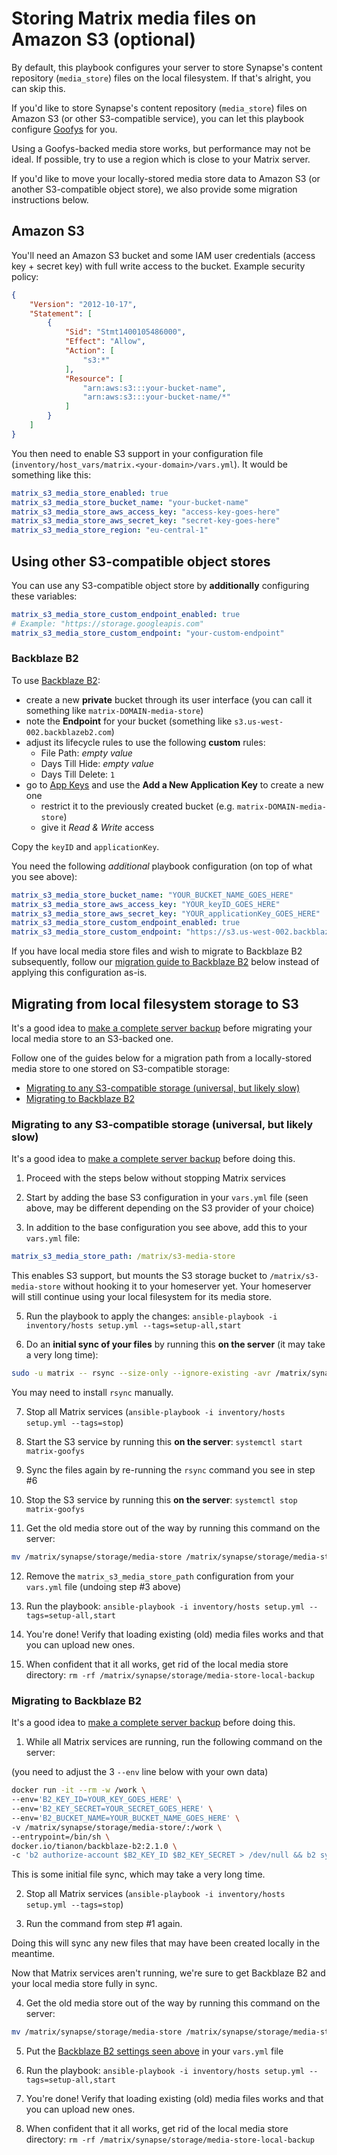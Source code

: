 # Storing Matrix media files on Amazon S3 (optional)

By default, this playbook configures your server to store Synapse's content repository (`media_store`) files on the local filesystem.
If that's alright, you can skip this.

If you'd like to store Synapse's content repository (`media_store`) files on Amazon S3 (or other S3-compatible service),
you can let this playbook configure [Goofys](https://github.com/kahing/goofys) for you.

Using a Goofys-backed media store works, but performance may not be ideal. If possible, try to use a region which is close to your Matrix server.

If you'd like to move your locally-stored media store data to Amazon S3 (or another S3-compatible object store), we also provide some migration instructions below.


## Amazon S3

You'll need an Amazon S3 bucket and some IAM user credentials (access key + secret key) with full write access to the bucket. Example security policy:

```json
{
	"Version": "2012-10-17",
	"Statement": [
		{
			"Sid": "Stmt1400105486000",
			"Effect": "Allow",
			"Action": [
				"s3:*"
			],
			"Resource": [
				"arn:aws:s3:::your-bucket-name",
				"arn:aws:s3:::your-bucket-name/*"
			]
		}
	]
}
```

You then need to enable S3 support in your configuration file (`inventory/host_vars/matrix.<your-domain>/vars.yml`).
It would be something like this:

```yaml
matrix_s3_media_store_enabled: true
matrix_s3_media_store_bucket_name: "your-bucket-name"
matrix_s3_media_store_aws_access_key: "access-key-goes-here"
matrix_s3_media_store_aws_secret_key: "secret-key-goes-here"
matrix_s3_media_store_region: "eu-central-1"
```


## Using other S3-compatible object stores

You can use any S3-compatible object store by **additionally** configuring these variables:

```yaml
matrix_s3_media_store_custom_endpoint_enabled: true
# Example: "https://storage.googleapis.com"
matrix_s3_media_store_custom_endpoint: "your-custom-endpoint"
```

### Backblaze B2

To use [Backblaze B2](https://www.backblaze.com/b2/cloud-storage.html):

- create a new **private** bucket through its user interface (you can call it something like `matrix-DOMAIN-media-store`)
- note the **Endpoint** for your bucket (something like `s3.us-west-002.backblazeb2.com`)
- adjust its lifecycle rules to use the following **custom** rules:
  - File Path: *empty value*
  - Days Till Hide: *empty value*
  - Days Till Delete: `1`
- go to [App Keys](https://secure.backblaze.com/app_keys.htm) and use the **Add a New Application Key** to create a new one
  - restrict it to the previously created bucket (e.g. `matrix-DOMAIN-media-store`)
  - give it *Read & Write* access

Copy the `keyID` and `applicationKey`.

You need the following *additional* playbook configuration (on top of what you see above):

```yaml
matrix_s3_media_store_bucket_name: "YOUR_BUCKET_NAME_GOES_HERE"
matrix_s3_media_store_aws_access_key: "YOUR_keyID_GOES_HERE"
matrix_s3_media_store_aws_secret_key: "YOUR_applicationKey_GOES_HERE"
matrix_s3_media_store_custom_endpoint_enabled: true
matrix_s3_media_store_custom_endpoint: "https://s3.us-west-002.backblazeb2.com" # this may be different for your bucket
```

If you have local media store files and wish to migrate to Backblaze B2 subsequently, follow our [migration guide to Backblaze B2](#migrating-to-backblaze-b2) below instead of applying this configuration as-is.


## Migrating from local filesystem storage to S3

It's a good idea to [make a complete server backup](faq.md#how-do-i-backup-the-data-on-my-server) before migrating your local media store to an S3-backed one.

Follow one of the guides below for a migration path from a locally-stored media store to one stored on S3-compatible storage:

- [Migrating to any S3-compatible storage (universal, but likely slow)](#migrating-to-any-s3-compatible-storage-universal-but-likely-slow)
- [Migrating to Backblaze B2](#migrating-to-backblaze-b2)

### Migrating to any S3-compatible storage (universal, but likely slow)

It's a good idea to [make a complete server backup](faq.md#how-do-i-backup-the-data-on-my-server) before doing this.

1. Proceed with the steps below without stopping Matrix services

2. Start by adding the base S3 configuration in your `vars.yml` file (seen above, may be different depending on the S3 provider of your choice)

3. In addition to the base configuration you see above, add this to your `vars.yml` file:

```yaml
matrix_s3_media_store_path: /matrix/s3-media-store
```

This enables S3 support, but mounts the S3 storage bucket to `/matrix/s3-media-store` without hooking it to your homeserver yet. Your homeserver will still continue using your local filesystem for its media store.

5. Run the playbook to apply the changes: `ansible-playbook -i inventory/hosts setup.yml --tags=setup-all,start`

6. Do an **initial sync of your files** by running this **on the server** (it may take a very long time):

```sh
sudo -u matrix -- rsync --size-only --ignore-existing -avr /matrix/synapse/storage/media-store/. /matrix/s3-media-store/.
```

You may need to install `rsync` manually.

7. Stop all Matrix services (`ansible-playbook -i inventory/hosts setup.yml --tags=stop`)

8. Start the S3 service by running this **on the server**: `systemctl start matrix-goofys`

9. Sync the files again by re-running the `rsync` command you see in step #6

10. Stop the S3 service by running this **on the server**: `systemctl stop matrix-goofys`

11. Get the old media store out of the way by running this command on the server:

```sh
mv /matrix/synapse/storage/media-store /matrix/synapse/storage/media-store-local-backup
```

12. Remove the `matrix_s3_media_store_path` configuration from your `vars.yml` file (undoing step #3 above)

13. Run the playbook: `ansible-playbook -i inventory/hosts setup.yml --tags=setup-all,start`

14. You're done! Verify that loading existing (old) media files works and that you can upload new ones.

15. When confident that it all works, get rid of the local media store directory: `rm -rf /matrix/synapse/storage/media-store-local-backup`


### Migrating to Backblaze B2

It's a good idea to [make a complete server backup](faq.md#how-do-i-backup-the-data-on-my-server) before doing this.

1. While all Matrix services are running, run the following command on the server:

(you need to adjust the 3 `--env` line below with your own data)

```sh
docker run -it --rm -w /work \
--env='B2_KEY_ID=YOUR_KEY_GOES_HERE' \
--env='B2_KEY_SECRET=YOUR_SECRET_GOES_HERE' \
--env='B2_BUCKET_NAME=YOUR_BUCKET_NAME_GOES_HERE' \
-v /matrix/synapse/storage/media-store/:/work \
--entrypoint=/bin/sh \
docker.io/tianon/backblaze-b2:2.1.0 \
-c 'b2 authorize-account $B2_KEY_ID $B2_KEY_SECRET > /dev/null && b2 sync /work/ b2://$B2_BUCKET_NAME'
```

This is some initial file sync, which may take a very long time.

2. Stop all Matrix services (`ansible-playbook -i inventory/hosts setup.yml --tags=stop`)

3. Run the command from step #1 again.

Doing this will sync any new files that may have been created locally in the meantime.

Now that Matrix services aren't running, we're sure to get Backblaze B2 and your local media store fully in sync.

4. Get the old media store out of the way by running this command on the server:

```sh
mv /matrix/synapse/storage/media-store /matrix/synapse/storage/media-store-local-backup
```

5. Put the [Backblaze B2 settings seen above](#backblaze-b2) in your `vars.yml` file

6. Run the playbook: `ansible-playbook -i inventory/hosts setup.yml --tags=setup-all,start`

7. You're done! Verify that loading existing (old) media files works and that you can upload new ones.

8. When confident that it all works, get rid of the local media store directory: `rm -rf /matrix/synapse/storage/media-store-local-backup`
